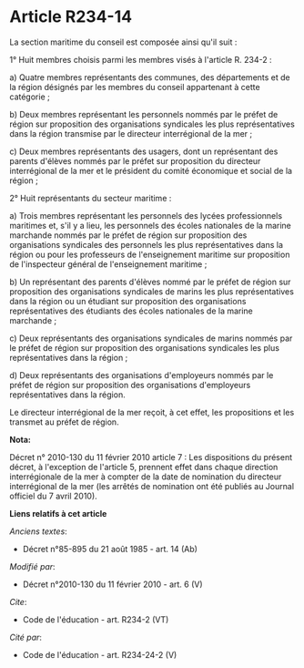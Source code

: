 # Article R234-14

La section maritime du conseil est composée ainsi qu'il suit : 

1° Huit membres choisis parmi les membres visés à l'article R. 234-2 : 

a) Quatre membres représentants des communes, des départements et de la région désignés par les membres du conseil
appartenant à cette catégorie ; 

b) Deux membres représentant les personnels nommés par le préfet de région sur proposition des organisations syndicales les
plus représentatives dans la région transmise par le directeur interrégional de la mer ; 

c) Deux membres représentants des usagers, dont un représentant des parents d'élèves nommés par le préfet sur proposition du
directeur interrégional de la mer et le président du comité économique et social de la région ; 

2° Huit représentants du secteur maritime : 

a) Trois membres représentant les personnels des lycées professionnels maritimes et, s'il y a lieu, les personnels des écoles
nationales de la marine marchande nommés par le préfet de région sur proposition des organisations syndicales des personnels
les plus représentatives dans la région ou pour les professeurs de l'enseignement maritime sur proposition de l'inspecteur
général de l'enseignement maritime ; 

b) Un représentant des parents d'élèves nommé par le préfet de région sur proposition des organisations syndicales de marins
les plus représentatives dans la région ou un étudiant sur proposition des organisations représentatives des étudiants des
écoles nationales de la marine marchande ; 

c) Deux représentants des organisations syndicales de marins nommés par le préfet de région sur proposition des organisations
syndicales les plus représentatives dans la région ; 

d) Deux représentants des organisations d'employeurs nommés par le préfet de région sur proposition des organisations
d'employeurs représentatives dans la région. 

Le directeur interrégional de la mer reçoit, à cet effet, les propositions et les transmet au préfet de région.

**Nota:**

Décret n° 2010-130 du 11 février 2010 article 7 : Les dispositions du présent décret, à l'exception de l'article 5, prennent
effet dans chaque direction interrégionale de la mer à compter de la date de nomination du directeur interrégional de la mer
(les arrêtés de nomination ont été publiés au Journal officiel du 7 avril 2010).

**Liens relatifs à cet article**

_Anciens textes_:

  - Décret n°85-895 du 21 août 1985 - art. 14 (Ab)

_Modifié par_:

  - Décret n°2010-130 du 11 février 2010 - art. 6 (V)

_Cite_:

  - Code de l'éducation - art. R234-2 (VT)

_Cité par_:

  - Code de l'éducation - art. R234-24-2 (V)
